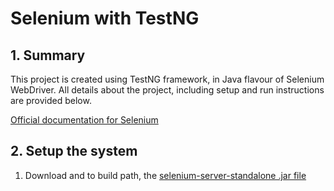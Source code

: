 # Selenium with TestNG

## 1. Summary
This project is created using TestNG framework, in Java flavour of Selenium WebDriver. All details about the project, including setup and run instructions are provided below.

[Official documentation for Selenium](https://selenium.dev/documentation/en/getting_started/)

## 2. Setup the system

1. Download and to build path, the [selenium-server-standalone .jar file](https://selenium.dev/downloads/)
